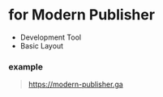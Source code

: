 # for Modern Publisher

-   Development Tool
-   Basic Layout

### example

> https://modern-publisher.ga
